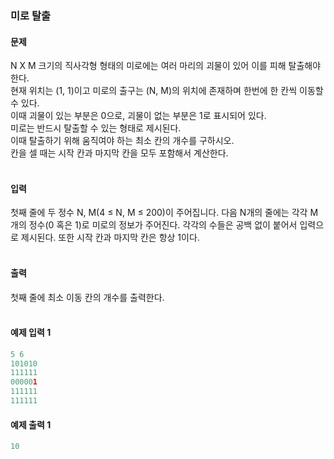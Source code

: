 ### 미로 탈출  

#### 문제
N X M 크기의 직사각형 형태의 미로에는 여러 마리의 괴물이 있어 이를 피해 탈출해야 한다.  
현재 위치는 (1, 1)이고 미로의 출구는 (N, M)의 위치에 존재하며 한번에 한 칸씩 이동할 수 있다.  
이때 괴물이 있는 부분은 0으로, 괴물이 없는 부분은 1로 표시되어 있다.  
미로는 반드시 탈출할 수 있는 형태로 제시된다.  
이때 탈출하기 위해 움직여야 하는 최소 칸의 개수를 구하시오.  
칸을 셀 때는 시작 칸과 마지막 칸을 모두 포함해서 계산한다.<br/><br/>

#### 입력
첫째 줄에 두 정수 N, M(4 ≤ N, M ≤ 200)이 주어집니다. 다음 N개의 줄에는 각각 M개의 정수(0 혹은 1)로 미로의 정보가 주어진다. 각각의 수들은 공백 없이 붙어서 입력으로 제시된다. 또한 시작 칸과 마지막 칸은 항상 1이다.<br/><br/>

#### 출력
첫째 줄에 최소 이동 칸의 개수를 출력한다.<br/><br/>

#### 예제 입력 1
```python
5 6
101010
111111
000001
111111
111111
```

#### 예제 출력 1
```python
10
```

